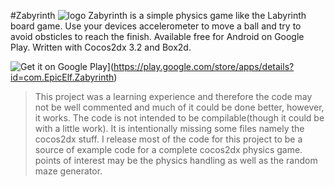 #Zabyrinth
![logo](https://github.com/Zachacious/Zabyrinth/blob/master/Zabrynth-Physics.jpg) 
 Zabyrinth is a simple physics game like the Labyrinth board game. Use your devices accelerometer to move a ball and try to avoid obsticles to reach the finish. Available free for Android on Google Play. Written with Cocos2dx 3.2 and Box2d. 
 
 ![Get it on Google Play](https://developer.android.com/images/brand/en_app_rgb_wo_45.png)](https://play.google.com/store/apps/details?id=com.EpicElf.Zabyrinth) 
 
 > This project was a learning experience and therefore the code may not be well commented and much of it could be done better, however, it works.
 > The code is not intended to be compilable(though it could be with a little work). It is intentionally missing some files namely the cocos2dx stuff.
 > I release most of the code for this project to be a source of example code for a complete cocos2dx physics game.
 > points of interest may be the physics handling as well as the random maze generator.
 

